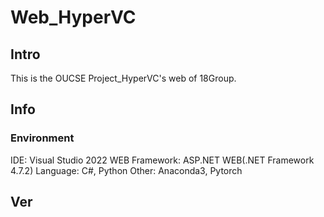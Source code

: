 # Web_HyperVC
## Intro
This is the OUCSE Project_HyperVC's web of 18Group.
## Info
### Environment
IDE:        Visual Studio 2022
WEB Framework:  ASP.NET WEB(.NET Framework 4.7.2)
Language:   C#, Python
Other:      Anaconda3, Pytorch

## Ver
